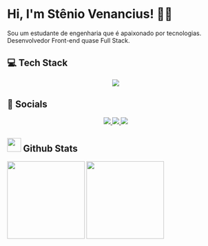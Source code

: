 # Hi, I'm Stênio Venancius! 👋🏼
Sou um estudante de engenharia que é apaixonado por tecnologias. <br>
Desenvolvedor Front-end quase Full Stack.

## 💻 Tech Stack
<section align="center">
  <img src= "https://skillicons.dev/icons?i=js,html,css,bootstrap,figma">
</section>

## 📱 Socials
<section align="center">
  <a href="https://linkedin.com/in/jsvenancius/">
    <img src="https://skillicons.dev/icons?i=linkedin">
  </a>
  <a href="https://instagram.com/veeennix">
    <img src="https://skillicons.dev/icons?i=instagram">
  </a>
  <a href="https://twitter.com/veennix">
     <img src="https://skillicons.dev/icons?i=twitter">
  </a>
</section>

## <img width="32px" src="https://skillicons.dev/icons?i=github"> Github Stats
<section>
  <img height="180px" src="https://github-readme-stats.vercel.app/api?username=steniovenancius&show_icons=true&theme=radical">
  <img height="180px" src="https://github-readme-stats.vercel.app/api/top-langs/?username=steniovenancius&layout=compact&theme=radical">
</section>

